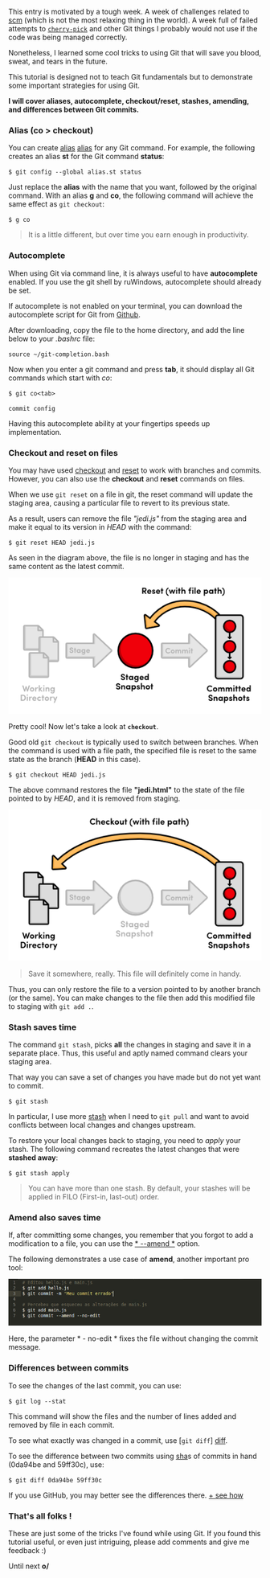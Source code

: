 This entry is motivated by a tough week. A week of challenges related to [scm][scmlink] (which is not the most relaxing thing in the world). A week full of failed attempts to [`cherry-pick`][cherrypick] and other Git things I probably would not use if the code was being managed correctly.

Nonetheless, I learned some cool tricks to using Git that will save you blood, sweat, and tears in the future.

This tutorial is designed not to teach Git fundamentals but to demonstrate some important strategies for using Git. 

**I will cover aliases, autocomplete, checkout/reset, stashes, amending, and differences between Git commits.**

### Alias (co > checkout)
You can create [alias] [alias] for any Git command.
For example, the following creates an alias **st** for the Git command **status**:

```shell
$ git config --global alias.st status 
```

Just replace the **alias** with the name that you want, followed by the original command. With an alias **g** and **co**, the following command will achieve the same effect as `git checkout`:

```shell
$ g co
```

> It is a little different, but over time you earn enough in productivity.


### Autocomplete

When using Git via command line, it is always useful to have **autocomplete** enabled. If you use the git shell by ruWindows, autocomplete should already be set.

If autocomplete is not enabled on your terminal, you can download the autocomplete script for Git from [Github][autocomplete].

After downloading, copy the file to the home directory, and add the line below to your _.bashrc_ file:

```shell
source ~/git-completion.bash
```

Now when you enter a git command and press **tab**, it should display all Git commands which start with _co_:

```shell
$ git co<tab>
```

```shell
commit config
```

Having this autocomplete ability at your fingertips speeds up implementation.

### Checkout and reset on files

You may have used [checkout][checkout] and [reset][reset] to work with branches and commits. However, you can also use the **checkout** and **reset** commands on files.

When we use `git reset` on a file in git, the reset command will update the staging area, causing a particular file to revert to its previous state.

As a result, users can remove the file *"jedi.js"* from the staging area and make it equal to its version in *HEAD* with the command:

```shell
$ git reset HEAD jedi.js
```

As seen in the diagram above, the file is no longer in staging and has the same content as the latest commit.

![Reset File](https://raw.githubusercontent.com/andreybleme/andreybleme.github.io/master/assets/img/resetfile.png "git reset file")

Pretty cool! Now let's take a look at **`checkout`**.

Good old `git checkout` is typically used to switch between branches. When the command is used with a file path, the specified file is reset to the same state as the branch (__HEAD__ in this case).

```shell
$ git checkout HEAD jedi.js
```

The above command restores the file **"jedi.html"** to the state of the file pointed to by *HEAD*, and it is removed from staging.

![Checkout File](https://raw.githubusercontent.com/andreybleme/andreybleme.github.io/master/assets/img/checkoutfile.png "git checkout file")


> Save it somewhere, really. This file will definitely come in handy.


Thus, you can only restore the file to a version pointed to by another branch (or the same). You can make changes to the file then add this modified file to staging with `git add .`.

### Stash saves time

The command `git stash`, picks **all** the changes in staging and save it in a separate place. Thus, this useful and aptly named command clears your staging area.

That way you can save a set of changes you have made but do not yet want to commit.

```shell
$ git stash
```

In particular, I use more [stash][stash] when I need to `git pull` and want to avoid conflicts between local changes and changes upstream. 

To restore your local changes back to staging, you need to _apply_ your stash. The following command recreates the latest changes that were **stashed away**:

```shell
$ git stash apply
```

> You can have more than one stash. By default, your stashes will be applied in FILO (First-in, last-out) order.


### Amend also saves time 

If, after committing some changes, you remember that you forgot to add a modification to a file, you can use the [* --amend *][amend] option.

The following demonstrates a use case of **amend**, another important pro tool:

![Commit amend](https://raw.githubusercontent.com/andreybleme/andreybleme.github.io/master/assets/img/amend.png "git commit amend")

Here, the parameter * - no-edit * fixes the file without changing the commit message.

### Differences between commits

To see the changes of the last commit, you can use:
```shell
$ git log --stat
```

This command will show the files and the number of lines added and removed by file in each commit.

To see what exactly was changed in a commit, use [`git diff`] [diff].

To see the difference between two commits using [sha][sha]s of commits in hand (0da94be and 59ff30c), use:

```
$ git diff 0da94be 59ff30c
```

If you use GitHub, you may better see the differences there. 
[+ see how][githubdiff]

### That's all folks !

These are just some of the tricks I've found while using Git. If you found this tutorial useful, or even just intriguing, please add comments and give me feedback :)

Until next **o/**

[scmlink]: (https://en.wikipedia.org/wiki/Version_control)
[cherrypick]:(http://imasters.com.br/artigo/24442/desenvolvimento/dica-git-da-semana-cherry-picking/)
[alias]: (https://git-scm.com/book/tr/v2/Git-Basics-Git-Aliases)
[checkout]: (https://www.atlassian.com/git/tutorials/undoing-changes/git-checkout)
[autocomplete]: (https://github.com/git/git/blob/master/contrib/completion/git-completion.bash)
[reset]: (https://www.atlassian.com/git/tutorials/undoing-changes/git-checkout)
[stash]: (https://git-scm.com/book/pt-br/v1/Ferramentas-do-Git-Fazendo-Stash)
[amend]: (https://git-scm.com/book/pt-br/v1/Git-Essencial-Desfazendo-Coisas)
[diff]: (https://git-scm.com/docs/git-diff)
[sha]: (https://git-scm.com/book/en/v2/Git-Internals-Git-Objects)
[githubdiff]: (https://help.github.com/articles/comparing-commits-across-time/)
